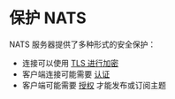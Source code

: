 # 保护 NATS

NATS 服务器提供了多种形式的安全保护：

* 连接可以使用 [TLS 进行加密](/running-a-nats-service/configuration/securing_nats/tls.md)
* 客户端连接可能需要 [认证](/running-a-nats-service/configuration/securing_nats/auth_intro)
* 客户端可能需要 [授权](authorization.md) 才能发布或订阅主题
